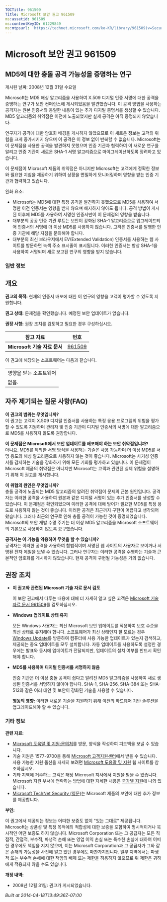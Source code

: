 ```yaml
---
TOCTitle: 961509
Title: Microsoft 보안 권고 961509
ms:assetid: 961509
ms:contentKeyID: 61229849
ms:mtpsurl: 'https://technet.microsoft.com/ko-KR/library/961509(v=Security.10)'
---
```


Microsoft 보안 권고 961509
==========================

MD5에 대한 충돌 공격 가능성을 증명하는 연구
-------------------------------------------

게시된 날짜: 2008년 12월 31일 수요일

Microsoft는 MD5 해싱 알고리즘을 사용하여 X.509 디지털 인증 서명에 대한 공격을 증명하는 연구가 보안 컨퍼런스에 게시되었음을 발견했습니다. 이 공격 방법을 사용하는 공격자는 원본 인증서와 동일한 내용이 있는 추가 디지털 증명서를 생성할 수 있습니다. MD5 알고리즘의 취약점은 이전에 노출되었지만 실제 공격은 아직 증명되지 않았습니다.

연구자가 공격에 대한 암호화 배경을 게시하지 않았으므로 이 새로운 정보는 고객의 위험을 크게 증가시키지 않으며 이 공격은 이 정보 없이 반복할 수 없습니다. Microsoft는 이 문제점을 사용한 공격을 발견하지 못했으며 인증 기관과 협력하여 이 새로운 연구를 알리고 인증 기관이 새로운 SHA-1 서명 알고리즘으로 마이그레이션하도록 장려하고 있습니다.

이 문제점이 Microsoft 제품의 취약점은 아니지만 Microsoft는 고객에게 정확한 정보와 필요한 지침을 제공하기 위하여 상황을 면밀하게 모니터링하며 영향을 받는 인증 기관과 협력하고 있습니다.

완화 요소:

-   Microsoft는 MD5에 대한 특정 공격을 발견하지 못했으므로 MD5를 사용하여 서명한 이전 인증서는 영향을 받지 않으며 해지하지 않아도 됩니다. 공격 방법이 게시된 이후에 MD5를 사용하여 서명한 인증서만이 이 문제점의 영향을 받습니다.
-   대부분의 공공 인증 기관 루트는 보안이 강화된 SHA-1 알고리즘으로 업그레이드되어 인증서의 서명에 더 이상 MD5를 사용하지 않습니다. 고객은 인증서를 발행한 인증 기관에 해당 지침을 문의해야 합니다.
-   대부분의 최신 브라우저에서 EV(Extended Validation) 인증서를 사용하는 웹 사이트를 방문하면 녹색 주소 표시줄이 표시됩니다. 이러한 인증서는 항상 SHA-1을 사용하여 서명되며 새로 보고된 연구의 영향을 받지 않습니다.

### 일반 정보

개요
----


**권고의 목적:** 현재의 인증서 배포에 대한 이 연구의 영향을 고객이 평가할 수 있도록 지원합니다.

**권고 상태:** 문제점을 확인했습니다. 예정된 보안 업데이트가 없습니다.

**권장 사항:** 권장 조치를 검토하고 필요한 경우 구성하십시오.

| 참고 자료                    | 번호                                             |
|------------------------------|--------------------------------------------------|
| **Microsoft 기술 자료 문서** | [961509](https://support.microsoft.com/kb/961509) |

이 권고에 해당되는 소프트웨어는 다음과 같습니다.

|                        |
|------------------------|
| 영향을 받는 소프트웨어 |
| 없음.                  |

자주 제기되는 질문 사항(FAQ)
----------------------------


**이 권고의 범위는 무엇입니까?**  
이 권고는 고객이 X.509 디지털 인증서를 사용하는 특정 응용 프로그램의 위험을 평가할 수 있도록 지원하며 관리자 및 인증 기관이 디지털 인증서의 서명에 대한 알고리즘으로 MD5를 사용하지 않도록 권장합니다.

**이 문제점은 Microsoft에서 보안 업데이트를 배포해야 하는 보안 취약점입니까?**  
아니요. MD5를 제외한 서명 방식을 사용하는 기술은 사용 가능하며 더 이상 MD5를 서명 용도의 해싱 알고리즘으로 사용하지 않는 것이 좋습니다. Microsoft는 사기성 인증서를 감지하는 기술을 강화하기 위해 모든 기회를 평가하고 있습니다. 이 문제점이 Microsoft 제품의 취약점은 아니지만 Microsoft는 고객과 관련된 실제 위험을 설명하기 위해 이 권고를 게시합니다.

**이 위협의 원인은 무엇입니까?**  
충돌 공격에 노출되는 MD5 알고리즘의 알려진 취약점이 문제의 근본 원인입니다. 공격자는 이러한 공격을 사용하여 원본과 같은 디지털 서명이 있는 추가 인증서를 생성할 수 있습니다. 이 문제점은 확인되었으며 이러한 공격에 대해 방어가 필요한 MD5를 특정 용도로 사용하지 않는 것이 좋습니다. 이러한 공격은 최근까지 구현이 어렵다고 생각되어 왔습니다. 그러나 최근의 연구로 인해 충돌 공격이 가능한 것이 증명되었습니다. Microsoft의 보안 개발 수명 주기는 더 이상 MD5 알고리즘을 Microsoft 소프트웨어의 기본으로 사용하지 않도록 요구했습니다.

**공격자는 이 기능을 악용하여 무엇을 할 수 있습니까?**  
공격자는 이러한 공격을 사용하여 합법적이며 서명된 웹 사이트의 사용자로 보이거나 서명된 전자 메일을 보낼 수 있습니다. 그러나 연구자는 이러한 공격을 수행하는 기술과 근본적인 암호화를 게시하지 않았습니다. 현재 공격이 구현될 가능성은 거의 없습니다.

권장 조치
---------


-   **이 권고와 관련된 Microsoft 기술 자료 문서 검토**

    이 보안 권고에서 다루는 내용에 대해 더 자세히 알고 싶은 고객은 [Microsoft 기술 자료 문서 961509](https://support.microsoft.com/kb/961509)를 검토하십시오.

-   **Windows 업데이트 상태 유지**

    모든 Windows 사용자는 최신 Microsoft 보안 업데이트를 적용하여 보호 수준을 최신 상태로 유지해야 합니다. 소프트웨어가 최신 상태인지 잘 모르는 경우 [Windows Update](https://windowsupdate.microsoft.com/)를 방문하여 컴퓨터에 사용 가능한 업데이트가 있는지 검색하고, 제공되는 중요 업데이트를 모두 설치합니다. 자동 업데이트를 사용하도록 설정한 경우에는 발표와 동시에 업데이트가 전달되지만, 업데이트의 설치 여부를 반드시 확인해야 합니다.

-   **MD5를 사용하여 디지털 인증서를 서명하지 않음**

    인증 기관은 더 이상 충돌 공격이 쉽다고 알려진 MD5 알고리즘을 사용하여 새로 생성된 인증서를 서명하지 않아야 합니다. SHA-1, SHA-256, SHA-384 또는 SHA-512와 같은 여러 대안 및 보안이 강화된 기술을 사용할 수 있습니다.

    **행동의 영향:** 이러한 새로운 기술을 지원하기 위해 이전의 하드웨어 기반 솔루션을 업그레이드해야 할 수 있습니다.

### 기타 정보

**관련 자료:**

-   [Microsoft 도움말 및 지원:문의처](https://support.microsoft.com/common/survey.aspx?scid=sw;en;1257&amp;showpage=1&amp;ws=technet&amp;sd=tech)를 방문, 양식을 작성하여 피드백을 보낼 수 있습니다.
-   기술 지원은 1577-9700을 통해 [Microsoft 고객지원센터](https://go.microsoft.com/fwlink/?linkid=21131)에서 받을 수 있습니다. 사용 가능한 지원 옵션을 자세히 보려면 [Microsoft 도움말 및 지원](https://support.microsoft.com/) 웹 사이트를 참조하십시오.
-   기타 지역에 거주하는 고객은 해당 Microsoft 지사에서 지원을 받을 수 있습니다. Microsoft 지원 부서에 연락하는 방법에 대한 자세한 내용은 [국가별 지원](https://go.microsoft.com/fwlink/?linkid=21155)에 나와 있습니다.
-   [Microsoft TechNet Security (영문)](https://go.microsoft.com/fwlink/?linkid=21132)는 Microsoft 제품의 보안에 대한 추가 정보를 제공합니다.

**부인:**

이 권고에서 제공되는 정보는 어떠한 보증도 없이 "있는 그대로" 제공됩니다. Microsoft는 상품성 및 특정 목적에의 적합성에 대한 보증을 포함하여 명시적이거나 묵시적인 어떤 보증도 하지 않습니다. Microsoft Corporation 또는 그 공급자는 모든 직접적, 간접적, 부수적, 파생적 손해 또는 영업 이익 손실 또는 특수한 손실에 대하여 어떠한 경우에도 책임을 지지 않으며, 이는 Microsoft Corporation과 그 공급자가 그와 같은 손해의 가능성을 사전에 알고 있던 경우에도 마찬가지입니다. 일부 지역에서는 파생적 또는 부수적 손해에 대한 책임의 배제 또는 제한을 허용하지 않으므로 위 제한은 귀하에게 적용되지 않을 수도 있습니다.

**개정 내역:**

-   2008년 12월 31일: 권고가 게시되었습니다.

*Built at 2014-04-18T13:49:36Z-07:00*
